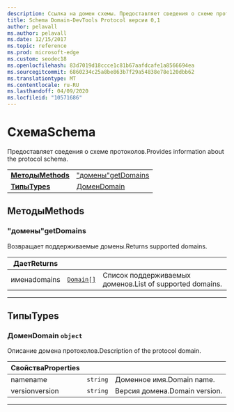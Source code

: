 ```yaml
---
description: Ссылка на домен схемы. Предоставляет сведения о схеме протоколов.
title: Schema Domain-DevTools Protocol версии 0,1
author: pelavall
ms.author: pelavall
ms.date: 12/15/2017
ms.topic: reference
ms.prod: microsoft-edge
ms.custom: seodec18
ms.openlocfilehash: 83d7019d18ccce1c81b67aafdcafe1a8566694ea
ms.sourcegitcommit: 6860234c25a8be863b7f29a54838e78e120dbb62
ms.translationtype: MT
ms.contentlocale: ru-RU
ms.lasthandoff: 04/09/2020
ms.locfileid: "10571686"
---
```

# <span data-ttu-id="5cf66-104">Схема</span><span class="sxs-lookup"><span data-stu-id="5cf66-104">Schema</span></span>
<span data-ttu-id="5cf66-105">Предоставляет сведения о схеме протоколов.</span><span class="sxs-lookup"><span data-stu-id="5cf66-105">Provides information about the protocol schema.</span></span>

| | |
|-|-|
| [**<span data-ttu-id="5cf66-106">Методы</span><span class="sxs-lookup"><span data-stu-id="5cf66-106">Methods</span></span>**](#methods) | [<span data-ttu-id="5cf66-107">"домены"</span><span class="sxs-lookup"><span data-stu-id="5cf66-107">getDomains</span></span>](#getdomains) |
| [**<span data-ttu-id="5cf66-108">Типы</span><span class="sxs-lookup"><span data-stu-id="5cf66-108">Types</span></span>**](#types) | [<span data-ttu-id="5cf66-109">Домен</span><span class="sxs-lookup"><span data-stu-id="5cf66-109">Domain</span></span>](#domain) |
## <span data-ttu-id="5cf66-110">Методы</span><span class="sxs-lookup"><span data-stu-id="5cf66-110">Methods</span></span>

### <span data-ttu-id="5cf66-111">"домены"</span><span class="sxs-lookup"><span data-stu-id="5cf66-111">getDomains</span></span>
<span data-ttu-id="5cf66-112">Возвращает поддерживаемые домены.</span><span class="sxs-lookup"><span data-stu-id="5cf66-112">Returns supported domains.</span></span>

<table>
    <thead>
        <tr>
            <th><span data-ttu-id="5cf66-113">Дает</span><span class="sxs-lookup"><span data-stu-id="5cf66-113">Returns</span></span></th>
            <th></th>
            <th></th>
        </tr>
    </thead>
    <tbody>
        <tr>
            <td><span data-ttu-id="5cf66-114">имена</span><span class="sxs-lookup"><span data-stu-id="5cf66-114">domains</span></span></td>
            <td><a href="#domain"><code class="flyout">Domain[]</code></a></td>
            <td><span data-ttu-id="5cf66-115">Список поддерживаемых доменов.</span><span class="sxs-lookup"><span data-stu-id="5cf66-115">List of supported domains.</span></span></td>
        </tr>
    </tbody>
</table>

---

## <span data-ttu-id="5cf66-116">Типы</span><span class="sxs-lookup"><span data-stu-id="5cf66-116">Types</span></span>

### <a name="domain"></a> <span data-ttu-id="5cf66-117">Домен</span><span class="sxs-lookup"><span data-stu-id="5cf66-117">Domain</span></span> `object`

<span data-ttu-id="5cf66-118">Описание домена протоколов.</span><span class="sxs-lookup"><span data-stu-id="5cf66-118">Description of the protocol domain.</span></span>

<table>
    <thead>
        <tr>
            <th><span data-ttu-id="5cf66-119">Свойства</span><span class="sxs-lookup"><span data-stu-id="5cf66-119">Properties</span></span></th>
            <th></th>
            <th></th>
        </tr>
    </thead>
    <tbody>
        <tr>
            <td><span data-ttu-id="5cf66-120">name</span><span class="sxs-lookup"><span data-stu-id="5cf66-120">name</span></span></td>
            <td><code class="flyout">string</code></td>
            <td><span data-ttu-id="5cf66-121">Доменное имя.</span><span class="sxs-lookup"><span data-stu-id="5cf66-121">Domain name.</span></span></td>
        </tr>
        <tr>
            <td><span data-ttu-id="5cf66-122">version</span><span class="sxs-lookup"><span data-stu-id="5cf66-122">version</span></span></td>
            <td><code class="flyout">string</code></td>
            <td><span data-ttu-id="5cf66-123">Версия домена.</span><span class="sxs-lookup"><span data-stu-id="5cf66-123">Domain version.</span></span></td>
        </tr>
    </tbody>
</table>

---
